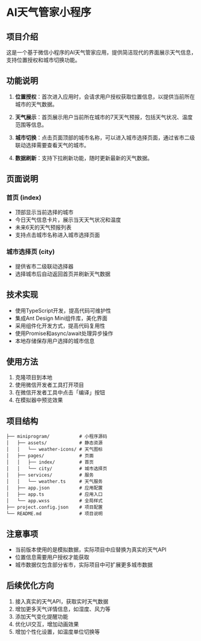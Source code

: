 # AI天气管家小程序

## 项目介绍

这是一个基于微信小程序的AI天气管家应用，提供简洁现代的界面展示天气信息，支持位置授权和城市切换功能。

## 功能说明

1. **位置授权**：首次进入应用时，会请求用户授权获取位置信息，以提供当前所在城市的天气数据。

2. **天气展示**：首页展示用户当前所在城市的7天天气预报，包括天气状况、温度范围等信息。

3. **城市切换**：点击页面顶部的城市名称，可以进入城市选择页面，通过省市二级联动选择需要查看天气的城市。

4. **数据刷新**：支持下拉刷新功能，随时更新最新的天气数据。

## 页面说明

### 首页 (index)

- 顶部显示当前选择的城市
- 今日天气信息卡片，展示当天天气状况和温度
- 未来6天的天气预报列表
- 支持点击城市名称进入城市选择页面

### 城市选择页 (city)

- 提供省市二级联动选择器
- 选择城市后自动返回首页并刷新天气数据

## 技术实现

- 使用TypeScript开发，提高代码可维护性
- 集成Ant Design Mini组件库，美化界面
- 采用组件化开发方式，提高代码复用性
- 使用Promise和async/await处理异步操作
- 本地存储保存用户选择的城市信息

## 使用方法

1. 克隆项目到本地
2. 使用微信开发者工具打开项目
3. 在微信开发者工具中点击「编译」按钮
4. 在模拟器中预览效果

## 项目结构

```
├── miniprogram/           # 小程序源码
│   ├── assets/            # 静态资源
│   │   └── weather-icons/ # 天气图标
│   ├── pages/             # 页面
│   │   ├── index/         # 首页
│   │   └── city/          # 城市选择页
│   ├── services/          # 服务
│   │   └── weather.ts     # 天气服务
│   ├── app.json           # 应用配置
│   ├── app.ts             # 应用入口
│   └── app.wxss           # 全局样式
├── project.config.json    # 项目配置
└── README.md              # 项目说明
```

## 注意事项

- 当前版本使用的是模拟数据，实际项目中应替换为真实的天气API
- 位置信息需要用户授权才能获取
- 城市数据仅包含部分省市，实际项目中可扩展更多城市数据

## 后续优化方向

1. 接入真实的天气API，获取实时天气数据
2. 增加更多天气详情信息，如湿度、风力等
3. 添加天气变化提醒功能
4. 优化UI交互，增加动画效果
5. 增加个性化设置，如温度单位切换等